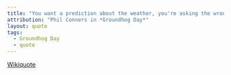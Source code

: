 ```yaml
---
title: "You want a prediction about the weather, you're asking the wrong Phil. I'll give you a winter prediction: It's gonna be cold, it's gonna be grey, and it's gonna last you for the rest of your life."
attribution: "Phil Conners in *Groundhog Day*"
layout: quote
tags:
  - Groundhog Day
  - quote
---
```

[Wikiquote](https://en.wikiquote.org/wiki/Groundhog_Day_(film))

